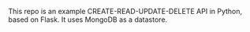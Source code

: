 This repo is an example CREATE-READ-UPDATE-DELETE API in Python, based on Flask. It uses MongoDB as a datastore.
